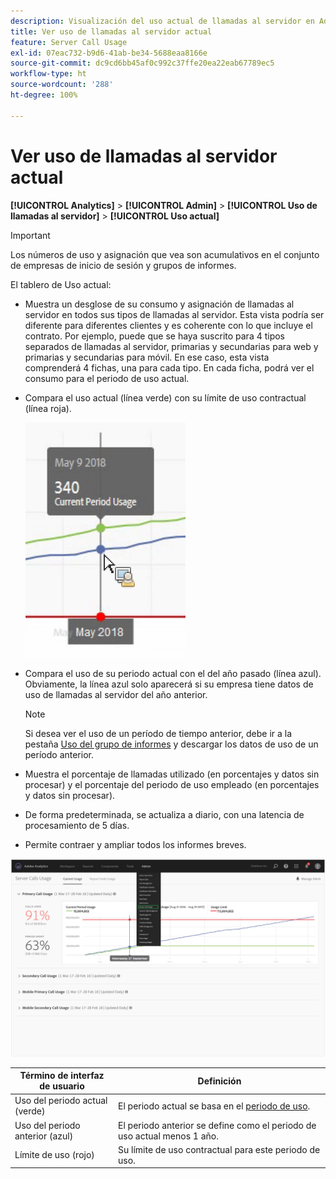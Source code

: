 ```yaml
---
description: Visualización del uso actual de llamadas al servidor en Adobe Analytics.
title: Ver uso de llamadas al servidor actual
feature: Server Call Usage
exl-id: 07eac732-b9d6-41ab-be34-5688eaa8166e
source-git-commit: dc9cd6bb45af0c992c37ffe20ea22eab67789ec5
workflow-type: ht
source-wordcount: '288'
ht-degree: 100%

---
```


# Ver uso de llamadas al servidor actual

**[!UICONTROL Analytics]** > **[!UICONTROL Admin]** > **[!UICONTROL Uso de llamadas al servidor]** > **[!UICONTROL Uso actual]**

>[!IMPORTANT]
>
>Los números de uso y asignación que vea son acumulativos en el conjunto de empresas de inicio de sesión y grupos de informes.

El tablero de Uso actual:

* Muestra un desglose de su consumo y asignación de llamadas al servidor en todos sus tipos de llamadas al servidor. Esta vista podría ser diferente para diferentes clientes y es coherente con lo que incluye el contrato. Por ejemplo, puede que se haya suscrito para 4 tipos separados de llamadas al servidor, primarias y secundarias para web y primarias y secundarias para móvil. En ese caso, esta vista comprenderá 4 fichas, una para cada tipo. En cada ficha, podrá ver el consumo para el periodo de uso actual.
* Compara el uso actual (línea verde) con su límite de uso contractual (línea roja).

   ![](/help/admin/admin/c-server-call-usage/assets/current_period.png)

* Compara el uso de su periodo actual con el del año pasado (línea azul). Obviamente, la línea azul solo aparecerá si su empresa tiene datos de uso de llamadas al servidor del año anterior.

   >[!NOTE]
   >
   >Si desea ver el uso de un período de tiempo anterior, debe ir a la pestaña [Uso del grupo de informes](/help/admin/admin/c-server-call-usage/report-suite-usage.md) y descargar los datos de uso de un período anterior.

* Muestra el porcentaje de llamadas utilizado (en porcentajes y datos sin procesar) y el porcentaje del periodo de uso empleado (en porcentajes y datos sin procesar).
* De forma predeterminada, se actualiza a diario, con una latencia de procesamiento de 5 días.
* Permite contraer y ampliar todos los informes breves.

![](/help/admin/admin/c-server-call-usage/assets/server_call_dashboard.png)

| Término de interfaz de usuario | Definición |
| --- | --- |
| Uso del periodo actual (verde) | El periodo actual se basa en el [periodo de uso](/help/admin/admin/c-server-call-usage/overage-overview.md). |
| Uso del periodo anterior (azul) | El periodo anterior se define como el periodo de uso actual menos 1 año. |
| Límite de uso (rojo) | Su límite de uso contractual para este periodo de uso. |
